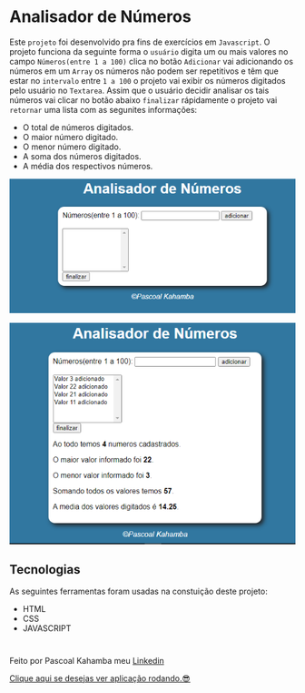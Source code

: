 # Analisador de Números

Este `projeto` foi desenvolvido pra fins de exercícios em `Javascript`. O projeto funciona da seguinte forma o `usuário` digita um ou mais valores no campo `Números(entre 1 a 100)` clica no botão `Adicionar` vai adicionando os números em um `Array` os números não podem ser repetitivos e têm que estar no `intervalo` entre `1 a 100` o projeto vai exibir os números digitados pelo usuário no `Textarea`. Assim que o usuário decidir analisar os tais números vai clicar no botão abaixo `finalizar` rápidamente o projeto vai `retornar` uma lista com as segunites informações:

- O total de números digitados.
- O maior número digitado.
- O menor número digitado.
- A soma dos números digitados.
- A média dos respectivos números.

![foto do projeto iniciando](Capturar.PNG)

![foto do projeto executando](fotoprojeto.PNG)

## Tecnologias

As seguintes ferramentas foram usadas na constuição deste projeto:

- HTML
- CSS
- JAVASCRIPT

#

Feito por Pascoal Kahamba meu [Linkedin](https://www.linkedin.com/in/pascoal-kahamba-7b43bb233?lipi=urn%3Ali%3Apage%3Ad_flagship3_profile_view_base_contact_details%3BTg8LEKayToyytOX1pVAQ%2Bg%3D%3D)

[Clique aqui se desejas ver aplicação rodando.😎](https://analisadorde-numeros.vercel.app/)
